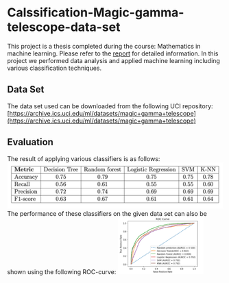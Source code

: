 # Calssification-Magic-gamma-telescope-data-set
This project is a thesis completed during the course: Mathematics in machine learning. Please refer to the [report](/signal_vs_noise_classification.pdf) for detailed information. In this project we performed data analysis and applied machine learning including various classification techniques.   
## Data Set
The data set used can be downloaded from the following UCI repository:   
[https://archive.ics.uci.edu/ml/datasets/magic+gamma+telescope](https://archive.ics.uci.edu/ml/datasets/magic+gamma+telescope)

## Evaluation
The result of applying various classifiers is as follows:
![](images/results.png)   
The performance of these classifiers on the given data set can also be shown using the following ROC-curve:
<img src = "images/roc_curve.png" width = 200>
